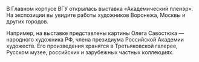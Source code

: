 В Главном корпусе ВГУ открылась выставка «Академический пленэр». На экспозиции вы увидите работы художников Воронежа, Москвы и других городов.

Например, на выставке представлены картины Олега Савостюка — народного художника РФ, члена президиума Российской Академии художеств. Его произведения хранятся в Третьяковской галерее, Русском музее, российских и зарубежных частных коллекциях.